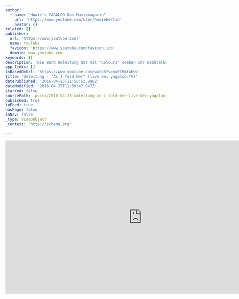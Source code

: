 ```yaml
---
author:
  - name: "Howie's YAGALOO Das Musikmagazin"
    url: 'https://www.youtube.com/user/howieberlin'
    avatar: {}
related: []
publisher:
  url: 'https://www.youtube.com/'
  name: YouTube
  favicon: 'https://www.youtube.com/favicon.ico'
  domain: www.youtube.com
keywords: []
description: 'Die Band Umleitung hat mit "Colours" soeben ihr Debütalbum heraus gebracht - ihre aktuelle Single trägt den Titel "As I Told Her". Live präsentiert im Art-Stalker in Berlin-Charlottenburg für yagaloo.'
app_links: []
isBasedOnUrl: 'https://www.youtube.com/watch?v=nuFtMmfxhwc'
title: 'Umleitung - "As I Told Her" (live bei yagaloo.TV)'
datePublished: '2016-04-25T11:58:53.896Z'
dateModified: '2016-04-25T11:56:47.947Z'
starred: false
sourcePath: _posts/2016-04-25-umleitung-as-i-told-her-live-bei-yagalootv.md
published: true
inFeed: true
hasPage: false
inNav: false
_type: VideoObject
_context: 'http://schema.org'

---
```

<iframe src="https://cdn.embedly.com/widgets/media.html?src=https%3A%2F%2Fwww.youtube.com%2Fembed%2FnuFtMmfxhwc%3Ffeature%3Doembed&amp;url=https%3A%2F%2Fwww.youtube.com%2Fwatch%3Fv%3DnuFtMmfxhwc&amp;image=https%3A%2F%2Fi.ytimg.com%2Fvi%2FnuFtMmfxhwc%2Fhqdefault.jpg&amp;key=b7d04c9b404c499eba89ee7072e1c4f7&amp;type=text%2Fhtml&amp;schema=youtube" width="854" height="480" scrolling="no" frameborder="0" allowfullscreen="" style=""></iframe>